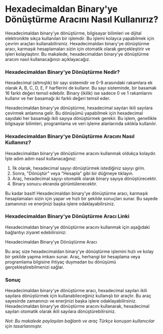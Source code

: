 Hexadecimaldan Binary'ye Dönüştürme Aracını Nasıl Kullanırız?
=============================================================

Hexadecimaldan binary'ye dönüştürme, bilgisayar bilimleri ve dijital elektronikte sıkça kullanılan bir işlemdir. Bu işlemi kolayca yapabilmek için çevrim araçları kullanabilirsiniz. Hexadecimaldan binary'ye dönüştürme aracı, karmaşık hesaplamaları sizin için otomatik olarak gerçekleştirir ve işleri kolaylaştırır. Bu makalede, hexadecimaldan binary'ye dönüştürme aracını nasıl kullanacağınızı açıklayacağız.

### Hexadecimaldan Binary'ye Dönüştürme Nedir?

Hexadecimal (altmışlık) bir sayı sistemidir ve 0-9 arasındaki rakamlara ek olarak A, B, C, D, E, F harflerini de kullanır. Bu sayı sisteminde, bir basamak 16 farklı değeri temsil edebilir. Binary (ikilik) ise sadece 0 ve 1 rakamlarını kullanır ve her basamağı iki farklı değeri temsil eder.

Hexadecimaldan binary'ye dönüştürme, hexadecimal sayıları ikili sayılara çevirmek anlamına gelir. Bu dönüşümü yapabilmek için hexadecimal sayıdaki her basamağı ikili sayıya dönüştürmek gerekir. Bu işlem, genellikle bilgisayar bilimleri, programlama ve veri işleme alanlarında sıklıkla kullanılır.

### Hexadecimaldan Binary'ye Dönüştürme Aracını Nasıl Kullanırız?

Hexadecimaldan binary'ye dönüştürme aracını kullanmak oldukça kolaydır. İşte adım adım nasıl kullanacağınız:

1. İlk olarak, hexadecimal sayıyı dönüştürmek istediğiniz sayıyı girin.
2. Sonra, "Dönüştür" veya "Hesapla" gibi bir düğmeye tıklayın.
3. Araç, hexadecimal sayıyı otomatik olarak binary sayıya dönüştürecektir.
4. Binary sonucu ekranda görüntülenecektir.

Bu kadar basit! Hexadecimaldan binary'ye dönüştürme aracı, karmaşık hesaplamaları sizin için yapar ve hızlı bir şekilde sonuçları sunar. Bu sayede zamanınızı ve enerjinizi başka işlere odaklayabilirsiniz.

### Hexadecimaldan Binary'ye Dönüştürme Aracı Linki

Hexadecimaldan binary'ye dönüştürme aracını kullanmak için aşağıdaki bağlantıyı ziyaret edebilirsiniz:

Hexadecimaldan Binary'ye Dönüştürme Aracı

Bu araç size hexadecimaldan binary'ye dönüştürme işlemini hızlı ve kolay bir şekilde yapma imkanı sunar. Araç, herhangi bir hesaplama veya programlama bilgisine ihtiyaç duymadan bu dönüşümü gerçekleştirebilmenizi sağlar.

### Sonuç

Hexadecimaldan binary'ye dönüştürme aracı, hexadecimal sayıları ikili sayılara dönüştürmek için kullanabileceğiniz kullanışlı bir araçtır. Bu araç sayesinde zamanınızı ve enerjinizi başka işlere odaklayabilirsiniz. Hexadecimaldan binary'ye dönüştürme aracını kullanarak, hexadecimal sayıları otomatik olarak ikili sayılara dönüştürebilirsiniz.

*Not: Bu makalede paylaşılan bağlantı ve araç Türkçe konuşan kullanıcılar için tasarlanmıştır.*